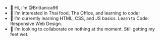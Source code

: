 - 👋 Hi, I’m @Brittanica96
- 👀 I’m interested in Thai food, The Office, and learning to code!
- 🌱 I’m currently learning HTML, CSS, and JS basics. Learn to Code: Responsive Web Design. 
- 💞️ I’m looking to collaborate on nothing at the moment. Still getting my feet wet. 

<!---
Brittanica96/Brittanica96 is a ✨ special ✨ repository because its `README.md` (this file) appears on your GitHub profile.
You can click the Preview link to take a look at your changes.
--->
